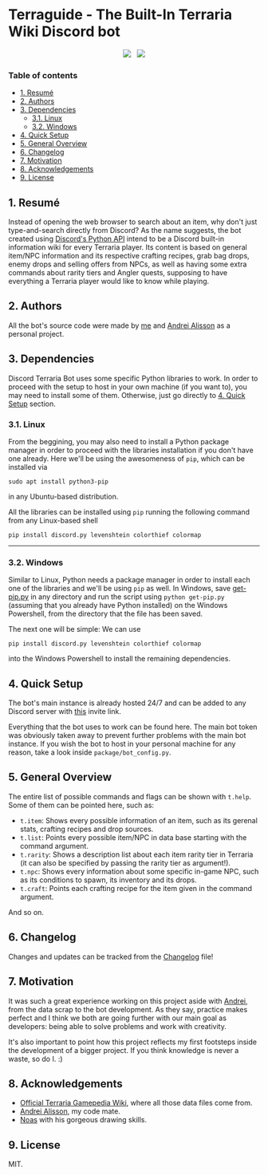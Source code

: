 # Terraguide - The Built-In Terraria Wiki Discord bot

<p align="center">
<img src=https://img.shields.io/badge/Status-In%20Progress-yellow>&nbsp;&nbsp;&nbsp;<img src=https://img.shields.io/badge/Version-v0.1-lightgray>
</p>

### Table of contents
- [1. Resumé](#1-resumé)
- [2. Authors](#2-authors)
- [3. Dependencies](#3-dependencies)
  * [3.1. Linux](#31-linux)
  * [3.2. Windows](#32-windows)
- [4. Quick Setup](#4-quick-setup)
- [5. General Overview](#5-general-overview)
- [6. Changelog](#6-changelog)
- [7. Motivation](#7-motivation)
- [8. Acknowledgements](#8-acknowledgements)
- [9. License](#9-license) 

## 1. Resumé
Instead of opening the web browser to search about an item, why don't just type-and-search directly from Discord? As the name suggests, the bot created using [Discord's Python API](https://discord.com/developers/docs/intro) intend to be a Discord built-in information wiki for every Terraria player. Its content is based on general item/NPC information and its respective crafting recipes, grab bag drops, enemy drops and selling offers from NPCs, as well as having some extra commands about rarity tiers and Angler quests, supposing to have everything a Terraria player would like to know while playing.

## 2. Authors
All the bot's source code were made by [me](https://github.com/natan-dot-com) and [Andrei Alisson](https://github.com/AndreiAlisson) as a personal project.

## 3. Dependencies
Discord Terraria Bot uses some specific Python libraries to work. In order to proceed with the setup to host in your own machine (if you want to), you may need to install some of them. Otherwise, just go directly to [4. Quick Setup](#4-quick-setup) section.

### 3.1. Linux
From the beggining, you may also need to install a Python package manager in order to proceed with the libraries installation if you don't have one already. Here we'll be using the awesomeness of ``pip``, which can be installed via
```
sudo apt install python3-pip
```
in any Ubuntu-based distribution.

All the libraries can be installed using ``pip`` running the following command from any Linux-based shell
```
pip install discord.py levenshtein colorthief colormap
```
---

### 3.2. Windows
Similar to Linux, Python needs a package manager in order to install each one of the libraries and we'll be using ``pip`` as well. In Windows, save [get-pip.py](https://bootstrap.pypa.io/get-pip.py) in any directory and run the script using ``python get-pip.py`` (assuming that you already have Python installed) on the Windows Powershell, from the directory that the file has been saved.

The next one will be simple: We can use
```
pip install discord.py levenshtein colorthief colormap
```
into the Windows Powershell to install the remaining dependencies.

## 4. Quick Setup
The bot's main instance is already hosted 24/7 and can be added to any Discord server with [this](PLACEHOLDER) invite link.

Everything that the bot uses to work can be found here. The main bot token was obviously taken away to prevent
further problems with the main bot instance. If you wish the bot to host in your personal machine for any reason, 
take a look inside ``package/bot_config.py``.

## 5. General Overview
The entire list of possible commands and flags can be shown with ``t.help``. Some of them can be pointed here, such as:

* ``t.item``: Shows every possible information of an item, such as its gerenal stats, crafting recipes and drop sources.
* ``t.list``: Points every possible item/NPC in data base starting with the command argument.
* ``t.rarity``: Shows a description list about each item rarity tier in Terraria (it can also be specified by passing the rarity tier as argument!).
* ``t.npc``: Shows every information about some specific in-game NPC, such as its conditions to spawn, its inventory and its drops.
* ``t.craft``: Points each crafting recipe for the item given in the command argument.

And so on.

## 6. Changelog
Changes and updates can be tracked from the [Changelog](changelog.md) file!

## 7. Motivation
It was such a great experience working on this project aside with [Andrei](https://github.com/AndreiAlisson), from the data scrap to the bot development. As they say, practice makes perfect and I think we both are going further with our main goal as developers: being able to solve problems and work with creativity.

It's also important to point how this project reflects my first footsteps inside the development of a bigger project. If you think knowledge is never a waste, so do I. :) 

## 8. Acknowledgements
* [Official Terraria Gamepedia Wiki](https://terraria.fandom.com/wiki/), where all those data files come from.
* [Andrei Alisson](https://github.com/AndreiAlisson), my code mate.
* [Noas](https://www.instagram.com/noas.z/) with his gorgeous drawing skills.

## 9. License
MIT.
